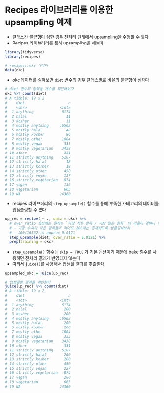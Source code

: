# Recipes 라이브러리를 이용한 upsampling 예제

- 클래스간 불균형이 심한 경우 전처리 단계에서 upsampling을 수행할 수 있다
- Recipes 라이브러리를 통해 upsampling을 해보자

```r
library(tidyverse)
library(recipes)

# recipes::okc 데이터
data(okc)
```

- okc 데이터를 살펴보면 `diet` 변수의 경우 클래스별로 비율의 불균형이 심하다

```r
# diet 변수의 항목들 개수를 확인해보자
okc %>% count(diet)
# A tibble: 19 x 2
#    diet                    n
#    <chr>               <int>
#  1 anything             6174
#  2 halal                  11
#  3 kosher                 11
#  4 mostly anything     16562
#  5 mostly halal           48
#  6 mostly kosher          86
#  7 mostly other         1004
#  8 mostly vegan          335
#  9 mostly vegetarian    3438
# 10 other                 331
# 11 strictly anything    5107
# 12 strictly halal         18
# 13 strictly kosher        18
# 14 strictly other        450
# 15 strictly vegan        227
# 16 strictly vegetarian   874
# 17 vegan                 136
# 18 vegetarian            665
# 19 NA                  24360
```

- recipes 라이브러리의 `step_upsample()` 함수를 통해 부족한 카테고리의 데이터를 업샘플링할 수 있다

```r
up_rec = recipe( ~ ., data = okc) %>%
  # over_ratio 옵션에는 원하는 `가장 적은 항목 / 가장 많은 항목` 의 비율이 얼마나 되는지를 입력한다
  # - 가장 수치가 적은 항목들이 적어도 200개는 존재하도록 샘플링해보자
  # - 200/16562 is approx 0.0121
  step_upsample(diet, over_ratio = 0.0121) %>%
  prep(training = okc)
```

- `step_upsample()` 함수는 `skip = TRUE` 가 기본 옵션이기 때문에 bake 함수를 사용하면 전처리 결과가 반영되지 않는다
- 따라서 `juice()`를 사용해서 업샘플 결과를 추출한다

```r
upsampled_okc = juice(up_rec)

# 업샘플링 결과를 확인한다
juice(up_rec) %>% count(diet)
# A tibble: 19 x 2
#    diet                    n
#    <fct>               <int>
#  1 anything             6174
#  2 halal                 200
#  3 kosher                200
#  4 mostly anything     16562
#  5 mostly halal          200
#  6 mostly kosher         200
#  7 mostly other         1004
#  8 mostly vegan          335
#  9 mostly vegetarian    3438
# 10 other                 331
# 11 strictly anything    5107
# 12 strictly halal        200
# 13 strictly kosher       200
# 14 strictly other        450
# 15 strictly vegan        227
# 16 strictly vegetarian   874
# 17 vegan                 200
# 18 vegetarian            665
# 19 NA                  24360
```
